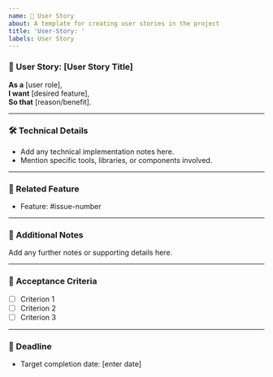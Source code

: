 ```yaml
---
name: 👤 User Story
about: A template for creating user stories in the project
title: 'User-Story: '
labels: User Story
---
```


### 👤 User Story: [User Story Title]

**As a** [user role],  
**I want** [desired feature],  
**So that** [reason/benefit].

---

### 🛠️ Technical Details

- Add any technical implementation notes here.
- Mention specific tools, libraries, or components involved.

---

### 🔗 Related Feature

- Feature: #issue-number

---

### 📝 Additional Notes

Add any further notes or supporting details here.

---

### 🎯 Acceptance Criteria

- [ ] Criterion 1
- [ ] Criterion 2
- [ ] Criterion 3

---

### 📅 Deadline

- Target completion date: [enter date]